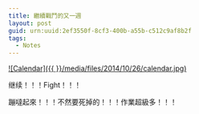 ```yaml
---
title: 繼續戰鬥的又一週
layout: post
guid: urn:uuid:2ef3550f-8cf3-400b-a55b-c512c9af8b2f
tags:
  - Notes
---
```


<!--
[![bridge to wonderland]({{ site.baseurl }}/media/files/2014/09/05/bridge-to-wonderland.jpg)](http://500px.com/photo/82158657)

[Lucian](http://lucianmarin.com/ "Lucian")
-->

[![Calendar]({{  }}/media/files/2014/10/26/calendar.jpg)](https://500px.com/photo/87645335/calendar-by-keai-sing)

继续！！！Fight！！！

蹦噠起來！！！不然要死掉的！！！作業超級多！！！

